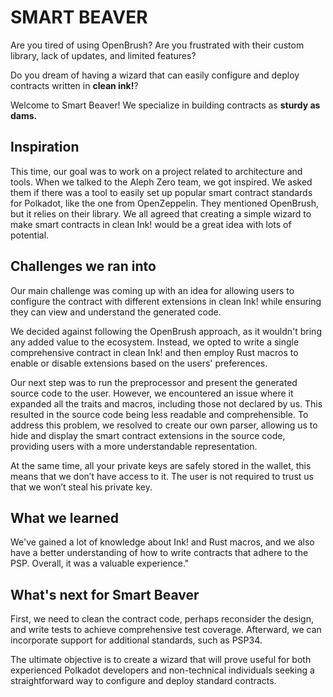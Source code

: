# SMART BEAVER
Are you tired of using OpenBrush? Are you frustrated with their custom library, lack of updates, and limited features?

Do you dream of having a wizard that can easily configure and deploy contracts written in **clean ink!**?

Welcome to Smart Beaver! We specialize in building contracts as **sturdy as dams.**


## Inspiration

This time, our goal was to work on a project related to architecture and tools. 
When we talked to the Aleph Zero team, we got inspired. 
We asked them if there was a tool to easily set up popular smart contract standards for Polkadot, like the one from OpenZeppelin. 
They mentioned OpenBrush, but it relies on their library. 
We all agreed that creating a simple wizard to make smart contracts in clean Ink! would be a great idea with lots of potential.

## Challenges we ran into

Our main challenge was coming up with an idea for allowing users to configure the contract with different extensions in clean Ink! while ensuring they can view and understand the generated code.

We decided against following the OpenBrush approach, as it wouldn't bring any added value to the ecosystem. Instead, we opted to write a single comprehensive contract in clean Ink! and then employ Rust macros to enable or disable extensions based on the users' preferences.

Our next step was to run the preprocessor and present the generated source code to the user. However, we encountered an issue where it expanded all the traits and macros, including those not declared by us. 
This resulted in the source code being less readable and comprehensible. 
To address this problem, we resolved to create our own parser, allowing us to hide and display the smart contract extensions in the source code, providing users with a more understandable representation.

At the same time, all your private keys are safely stored in the wallet, this means that we don’t have access to it. The user is not required to trust us that we won’t steal his private key.
## What we learned
We've gained a lot of knowledge about Ink! and Rust macros, 
and we also have a better understanding of how to write contracts that adhere to the PSP. 
Overall, it was a valuable experience."
## What's next for Smart Beaver

First, we need to clean the contract code, perhaps reconsider the design, and write tests to achieve comprehensive test coverage. Afterward, we can incorporate support for additional standards, such as PSP34.

The ultimate objective is to create a wizard that will prove useful for both experienced Polkadot developers and non-technical individuals seeking a straightforward way to configure and deploy standard contracts.
